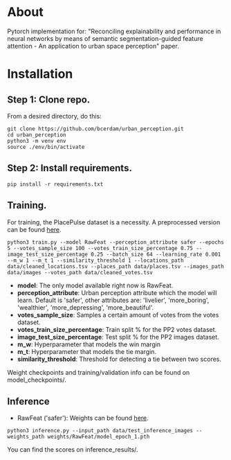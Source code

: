 # About

Pytorch implementation for: "Reconciling explainability and performance in neural networks by means of semantic segmentation-guided feature attention - An application to urban space perception" paper.


# Installation

## Step 1: Clone repo.

From a desired directory, do this:

```console
git clone https://github.com/bcerdam/urban_perception.git
cd urban_perception
python3 -m venv env
source ./env/bin/activate
```

## Step 2: Install requirements.

```console
pip install -r requirements.txt
```

## Training.

For training, the PlacePulse dataset is a necessity. A preprocessed version can be found [here](https://youtu.be/xvFZjo5PgG0).

```console
python3 train.py --model RawFeat --perception_attribute safer --epochs 5 --votes_sample_size 100 --votes_train_size_percentage 0.75 --image_test_size_percentage 0.25 --batch_size 64 --learning_rate 0.001 --m_w 1 --m_t 1 --similarity_threshold 1 --locations_path data/cleaned_locations.tsv --places_path data/places.tsv --images_path data/images --votes_path data/cleaned_votes.tsv
```

- **model**: The only model available right now is RawFeat.
- **perception_attribute**: Urban perception attribute which the model will learn. Default is 'safer', other attributes are: 'livelier', 'more_boring', 'wealthier', 'more_depressing', 'more_beautiful'.
- **votes_sample_size**: Samples a certain amount of votes from the votes dataset.
- **votes_train_size_percentage**: Train split % for the PP2 votes dataset.
- **image_test_size_percentage**: Test split % for the PP2 images dataset.
- **m_w**: Hyperparameter that models the win margin
- **m_t**: Hyperparameter that models the tie margin.
- **similarity_threshold**: Threshold for detecting a tie between two scores.

Weight checkpoints and training/validation info can be found on model_checkpoints/.

## Inference

- RawFeat ('safer'): Weights can be found [here](https://drive.google.com/drive/folders/1Y_H_ZLpzu4EFxfknKRVrssycGnG-3Sct?usp=sharing).

```console
python3 inference.py --input_path data/test_inference_images --weights_path weights/RawFeat/model_epoch_1.pth
```

You can find the scores on inference_results/.
